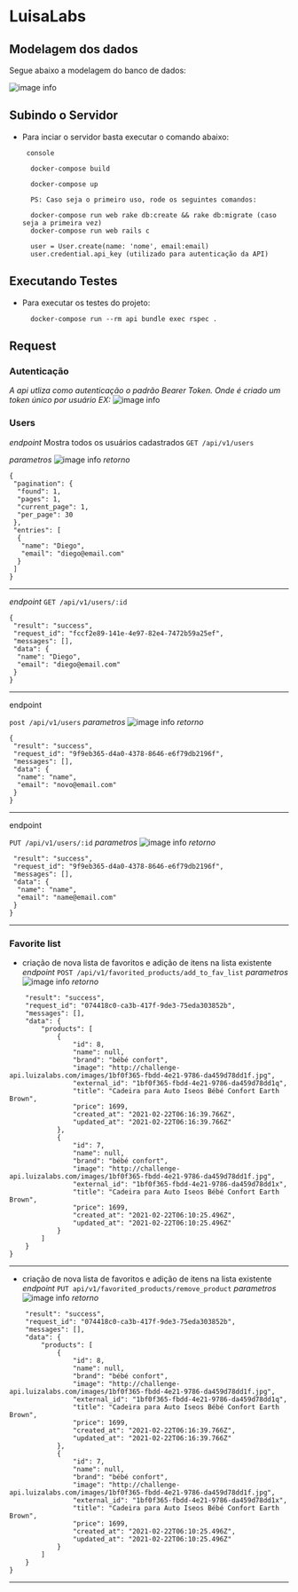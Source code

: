
# LuisaLabs

## Modelagem dos dados

  Segue abaixo a modelagem do banco de dados:

![image info](https://i.imgur.com/d0oA9ZE.png)

## Subindo o Servidor

* Para inciar o servidor basta executar o comando abaixo:

  ```
   console
    
    docker-compose build
    
    docker-compose up

    PS: Caso seja o primeiro uso, rode os seguintes comandos:
    
    docker-compose run web rake db:create && rake db:migrate (caso seja a primeira vez)
    docker-compose run web rails c

    user = User.create(name: 'nome', email:email)
    user.credential.api_key (utilizado para autenticação da API)
  ```

## Executando Testes

* Para executar os testes do projeto:

  ```console
    docker-compose run --rm api bundle exec rspec .
  ```

## Request

### Autenticação

 *A api utliza como autenticação o padrão Bearer Token. Onde é criado um token único por usuário*
 *EX:*
 ![image info](https://i.imgur.com/BJw2faR.png)

### Users

*endpoint*
  Mostra todos os usuários cadastrados
 `GET /api/v1/users`

 *parametros*
![image info](https://i.imgur.com/rDuNkmM.png)
*retorno*

```
{
 "pagination": {
  "found": 1,
  "pages": 1,
  "current_page": 1,
  "per_page": 30
 },
 "entries": [
  {
   "name": "Diego",
   "email": "diego@email.com"
  }
 ]
}
```

 ------
 *endpoint*
 `GET /api/v1/users/:id`

```
{
 "result": "success",
 "request_id": "fccf2e89-141e-4e97-82e4-7472b59a25ef",
 "messages": [],
 "data": {
  "name": "Diego",
  "email": "diego@email.com"
 }
}
```

------
endpoint

 `post /api/v1/users`
*parametros*
![image info](https://i.imgur.com/iiu6QeP.png)
*retorno*

```
{
 "result": "success",
 "request_id": "9f9eb365-d4a0-4378-8646-e6f79db2196f",
 "messages": [],
 "data": {
  "name": "name",
  "email": "novo@email.com"
 }
}
```

------
endpoint

 `PUT /api/v1/users/:id`
*parametros*
 ![image info](https://i.imgur.com/iiu6QeP.png)
*retorno*

```{
 "result": "success",
 "request_id": "9f9eb365-d4a0-4378-8646-e6f79db2196f",
 "messages": [],
 "data": {
  "name": "name",
  "email": "name@email.com"
 }
}
```

------

### Favorite list

* criação de nova lista de favoritos e adição de itens na lista existente
 *endpoint*
 `POST /api/v1/favorited_products/add_to_fav_list`
 *parametros*
 ![image info](https://i.imgur.com/FmMbTWR.png)
*retorno*

```{
    "result": "success",
    "request_id": "074418c0-ca3b-417f-9de3-75eda303852b",
    "messages": [],
    "data": {
        "products": [
            {
                "id": 8,
                "name": null,
                "brand": "bébé confort",
                "image": "http://challenge-api.luizalabs.com/images/1bf0f365-fbdd-4e21-9786-da459d78dd1f.jpg",
                "external_id": "1bf0f365-fbdd-4e21-9786-da459d78dd1q",
                "title": "Cadeira para Auto Iseos Bébé Confort Earth Brown",
                "price": 1699,
                "created_at": "2021-02-22T06:16:39.766Z",
                "updated_at": "2021-02-22T06:16:39.766Z"
            },
            {
                "id": 7,
                "name": null,
                "brand": "bébé confort",
                "image": "http://challenge-api.luizalabs.com/images/1bf0f365-fbdd-4e21-9786-da459d78dd1f.jpg",
                "external_id": "1bf0f365-fbdd-4e21-9786-da459d78dd1x",
                "title": "Cadeira para Auto Iseos Bébé Confort Earth Brown",
                "price": 1699,
                "created_at": "2021-02-22T06:10:25.496Z",
                "updated_at": "2021-02-22T06:10:25.496Z"
            }
        ]
    }
}
```

------

* criação de nova lista de favoritos e adição de itens na lista existente
 *endpoint*
 `PUT api/v1/favorited_products/remove_product`
 *parametros*
 ![image info](https://i.imgur.com/fbyQ1je.png)
 *retorno*

```{
    "result": "success",
    "request_id": "074418c0-ca3b-417f-9de3-75eda303852b",
    "messages": [],
    "data": {
        "products": [
            {
                "id": 8,
                "name": null,
                "brand": "bébé confort",
                "image": "http://challenge-api.luizalabs.com/images/1bf0f365-fbdd-4e21-9786-da459d78dd1f.jpg",
                "external_id": "1bf0f365-fbdd-4e21-9786-da459d78dd1q",
                "title": "Cadeira para Auto Iseos Bébé Confort Earth Brown",
                "price": 1699,
                "created_at": "2021-02-22T06:16:39.766Z",
                "updated_at": "2021-02-22T06:16:39.766Z"
            },
            {
                "id": 7,
                "name": null,
                "brand": "bébé confort",
                "image": "http://challenge-api.luizalabs.com/images/1bf0f365-fbdd-4e21-9786-da459d78dd1f.jpg",
                "external_id": "1bf0f365-fbdd-4e21-9786-da459d78dd1x",
                "title": "Cadeira para Auto Iseos Bébé Confort Earth Brown",
                "price": 1699,
                "created_at": "2021-02-22T06:10:25.496Z",
                "updated_at": "2021-02-22T06:10:25.496Z"
            }
        ]
    }
}
```

------
